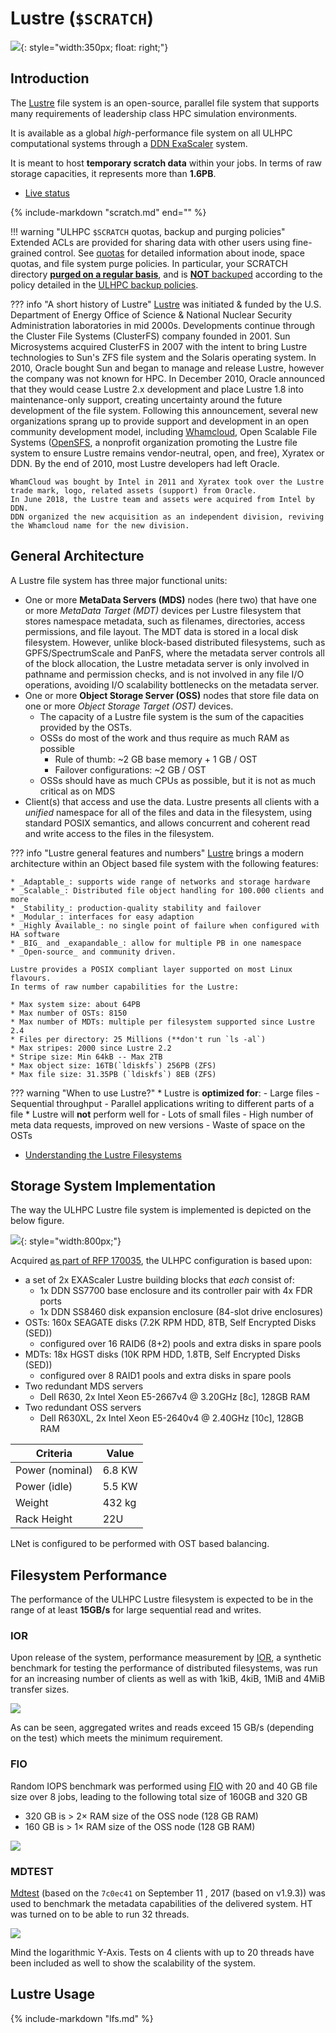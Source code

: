 # Lustre (`$SCRATCH`)

![](../images/plots/plot_piechart_storage_fs_2020.png){: style="width:350px; float: right;"}

## Introduction

The [Lustre](http://lustre.org/) file system is an open-source, parallel file system that supports many requirements of leadership class HPC simulation environments.

It is available as a global _high_-performance file system on all ULHPC computational systems through a [DDN ExaScaler](https://www.ddn.com/products/lustre-file-system-exascaler/) system.

It is meant to host **temporary scratch data** within your jobs.
In terms of raw storage capacities, it represents more than **1.6PB**.

* [Live status](https://hpc.uni.lu/live-status/motd/)

{%
   include-markdown "scratch.md"
   end="<!--intro-end-->"
%}


!!! warning "ULHPC `$SCRATCH` quotas, backup and purging policies"
    Extended ACLs are provided for sharing data with other users using fine-grained control.
    See [quotas](quotas.md) for detailed information about inode, space quotas, and file system purge policies.
    In particular, your SCRATCH directory **[purged on a regular basis](quotas.md#purging)**, and is [**NOT** backuped](../data/backups.md) according to the policy detailed in the [ULHPC backup  policies](../data/backups.md).

??? info "A short history of Lustre"
    [Lustre](http://lustre.org/) was initiated & funded by the U.S. Department of Energy Office of Science & National Nuclear Security Administration laboratories in mid 2000s. Developments continue through the Cluster File Systems (ClusterFS) company founded in 2001.
    Sun Microsystems acquired ClusterFS in 2007 with the intent to bring Lustre technologies to Sun's ZFS file system and the Solaris operating system. In 2010, Oracle bought Sun and began to manage and release Lustre, however the company was not known for HPC.
    In December 2010, Oracle announced that they would cease Lustre 2.x development and place Lustre 1.8 into maintenance-only support, creating uncertainty around the future development of the file system. Following this announcement, several new organizations sprang up to provide support and development in an open community development model, including [Whamcloud](https://whamcloud.com/), Open Scalable File Systems  ([OpenSFS](http://www.opensfs.org/),  a nonprofit organization promoting the Lustre file system to ensure Lustre remains vendor-neutral, open, and free), Xyratex or DDN.
    By the end of 2010, most Lustre developers had left Oracle.

    WhamCloud was bought by Intel in 2011 and Xyratex took over the Lustre trade mark, logo, related assets (support) from Oracle.
    In June 2018, the Lustre team and assets were acquired from Intel by DDN.
    DDN organized the new acquisition as an independent division, reviving the Whamcloud name for the new division.

## General Architecture

A Lustre file system has three major functional units:

* One or more __MetaData Servers (MDS)__ nodes (here two) that have one or more _MetaData Target (MDT)_ devices per Lustre filesystem that stores namespace metadata, such as filenames, directories, access permissions, and file layout. The MDT data is stored in a local disk filesystem. However, unlike block-based distributed filesystems, such as GPFS/SpectrumScale and PanFS, where the metadata server controls all of the block allocation, the Lustre metadata server is only involved in pathname and permission checks, and is not involved in any file I/O operations, avoiding I/O scalability bottlenecks on the metadata server.
* One or more __Object Storage Server (OSS)__ nodes that store file data on one or more _Object Storage Target (OST)_ devices.
     - The capacity of a Lustre file system is the sum of the capacities provided by the OSTs.
     - OSSs do most of the work and thus require as much RAM as possible
         * Rule of thumb: ~2 GB base memory + 1 GB / OST
         * Failover configurations: ~2 GB / OST
     - OSSs should have as much CPUs as possible, but it is not as much critical as on MDS
* Client(s) that access and use the data. Lustre presents all clients with a _unified_ namespace for all of the files and data in the filesystem, using standard POSIX semantics, and allows concurrent and coherent read and write access to the files in the filesystem.

??? info "Lustre general features and numbers"
    [Lustre](http://lustre.org/) brings a modern architecture within an Object based file system with the following features:

    * _Adaptable_: supports wide range of networks and storage hardware
    * _Scalable_: Distributed file object handling for 100.000 clients and more
    * _Stability_: production-quality stability and failover
    * _Modular_: interfaces for easy adaption
    * _Highly Available_: no single point of failure when configured with HA software
    * _BIG_ and _exapandable_: allow for multiple PB in one namespace
    * _Open-source_ and community driven.

    Lustre provides a POSIX compliant layer supported on most Linux flavours.
    In terms of raw number capabilities for the Lustre:

    * Max system size: about 64PB
    * Max number of OSTs: 8150
    * Max number of MDTs: multiple per filesystem supported since Lustre 2.4
    * Files per directory: 25 Millions (**don't run `ls -al`)
    * Max stripes: 2000 since Lustre 2.2
    * Stripe size: Min 64kB -- Max 2TB
    * Max object size: 16TB(`ldiskfs`) 256PB (ZFS)
    * Max file size: 31.35PB (`ldiskfs`) 8EB (ZFS)


??? warning "When to use Lustre?"
    * Lustre is **optimized for**:
        - Large files
        - Sequential throughput
        - Parallel applications writing to different parts of a file
    * Lustre will **not** perform well for
        - Lots of small files
        - High number of meta data requests, improved on new versions
        - Waste of space on the OSTs

* [Understanding the Lustre Filesystems](#lustre-usage)

## Storage System Implementation

The way the ULHPC Lustre file system is implemented is depicted on the below figure.

![](images/ulhpc_lustre.png){: style="width:800px;"}

Acquired [as part of RFP 170035](../systems/iris/timeline.md#october-2017), the ULHPC configuration is based upon:

* a set of 2x EXAScaler Lustre building blocks that _each_ consist of:
    - 1x DDN SS7700 base enclosure and its controller pair with 4x FDR ports
    - 1x DDN SS8460 disk expansion enclosure (84-slot drive enclosures)
* OSTs: 160x SEAGATE disks (7.2K RPM HDD, 8TB, Self Encrypted Disks (SED))
    - configured over 16 RAID6 (8+2) pools and extra disks in spare pools
* MDTs: 18x  HGST disks (10K RPM HDD, 1.8TB,  Self Encrypted Disks (SED))
    - configured over 8 RAID1 pools and extra disks in spare pools
* Two redundant MDS servers
    - Dell R630,   2x Intel Xeon E5-2667v4 @ 3.20GHz [8c], 128GB RAM
* Two redundant OSS servers
    - Dell R630XL, 2x Intel Xeon E5-2640v4 @ 2.40GHz [10c], 128GB RAM

| Criteria        | Value  |
|-----------------|--------|
| Power (nominal) | 6.8 KW |
| Power (idle)    | 5.5 KW |
| Weight          | 432 kg |
| Rack Height     | 22U    |

LNet is configured to be performed with OST based balancing.

## Filesystem Performance

The performance of the ULHPC Lustre filesystem is expected to be in the range of at least **15GB/s** for large sequential read and writes.

### IOR

Upon release of the system, performance measurement by [IOR](https://github.com/hpc/ior), a synthetic benchmark for testing the performance of distributed filesystems, was run for an increasing number of clients as well as with 1kiB, 4kiB, 1MiB and 4MiB transfer sizes.


![](perfs/2018-Lustre_IOR-DDN.png)

As can be seen, aggregated writes and reads exceed 15 GB/s (depending on the test) which meets the minimum requirement.

### FIO

Random IOPS benchmark was performed using [FIO](http://freecode.com/projects/fio) with 20 and 40 GB file size over 8 jobs, leading to the following total size of 160GB and 320 GB

* 320 GB is > 2$\times$ RAM size of the OSS node (128 GB RAM)
* 160 GB is > 1$\times$ RAM size of the OSS node (128 GB RAM)

![](perfs/2018-Lustre_FIO-DDN.png)

### MDTEST

[Mdtest](https://github.com/MDTEST-LANL/mdtest.git) (based on the `7c0ec41` on September 11 , 2017 (based on v1.9.3)) was used to benchmark the metadata capabilities of the delivered system.
HT was turned on to be able to run 32 threads.

![](perfs/2018-Lustre_MDTest-DDN.png)

Mind the logarithmic Y-Axis.
Tests on 4 clients with up to 20 threads have been included as well to show the scalability of the system.

## Lustre Usage

{%
   include-markdown "lfs.md"
%}
